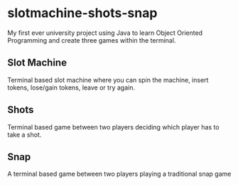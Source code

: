 # slotmachine-shots-snap

My first ever university project using Java to learn Object Oriented Programming and create three games within the terminal.

## Slot Machine
Terminal based slot machine where you can spin the machine, insert tokens, lose/gain tokens, leave or try again.

## Shots
Terminal based game between two players deciding which player has to take a shot.

## Snap
A terminal based game between two players playing a traditional snap game

